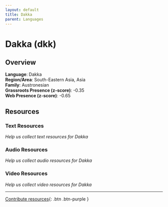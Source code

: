 ```yaml
---
layout: default
title: Dakka
parent: Languages
---
```


# Dakka (dkk)

## Overview

**Language**: Dakka  
**Region/Area**: South-Eastern Asia, Asia  
**Family**: Austronesian  
**Grassroots Presence (z-score)**: -0.35  
**Web Presence (z-score)**: -0.65  

## Resources

### Text Resources
*Help us collect text resources for Dakka*

### Audio Resources
*Help us collect audio resources for Dakka*

### Video Resources
*Help us collect video resources for Dakka*

---

[Contribute resources](https://forms.office.com/e/1SfLJx3u1r){: .btn .btn-purple }
